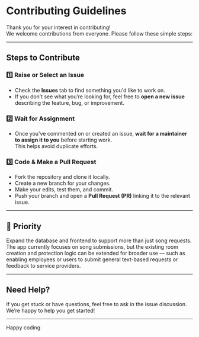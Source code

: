 # Contributing Guidelines

Thank you for your interest in contributing!  
We welcome contributions from everyone. Please follow these simple steps:

---

## Steps to Contribute

### 1️⃣ Raise or Select an Issue
- Check the **Issues** tab to find something you'd like to work on.
- If you don’t see what you’re looking for, feel free to **open a new issue** describing the feature, bug, or improvement.

### 2️⃣ Wait for Assignment
- Once you’ve commented on or created an issue, **wait for a maintainer to assign it to you** before starting work.  
  This helps avoid duplicate efforts.

### 3️⃣ Code & Make a Pull Request
- Fork the repository and clone it locally.  
- Create a new branch for your changes.
- Make your edits, test them, and commit.
- Push your branch and open a **Pull Request (PR)** linking it to the relevant issue.

---

## 🚀 Priority

Expand the database and frontend to support more than just song requests.  
The app currently focuses on song submissions, but the existing room creation and protection logic can be extended for broader use — such as enabling employees or users to submit general text-based requests or feedback to service providers.

---

## Need Help?
If you get stuck or have questions, feel free to ask in the issue discussion.  
We’re happy to help you get started!

---

Happy coding  

